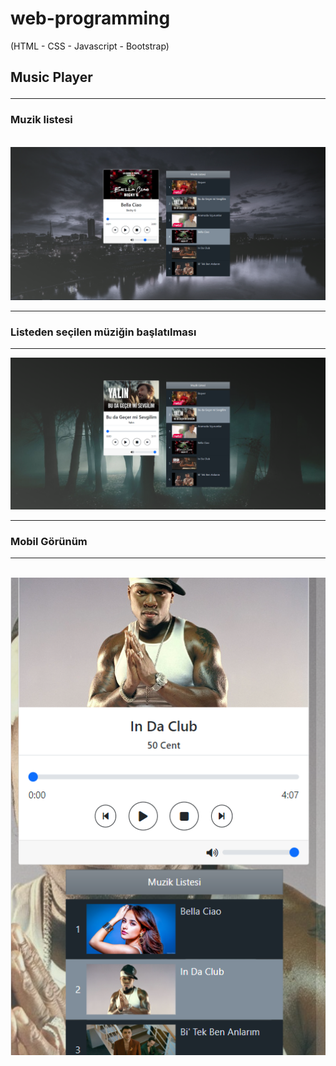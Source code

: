 # web-programming
(HTML - CSS - Javascript - Bootstrap)

## Music Player <hr>
### Muzik listesi
</br>
<img src="project-ss/1.png"> </br> <hr>

### Listeden seçilen müziğin başlatılması
<hr>
<img src="project-ss/2.png"> </br> <hr>

### Mobil Görünüm 
<hr> </br>
<img src="project-ss/3.png">